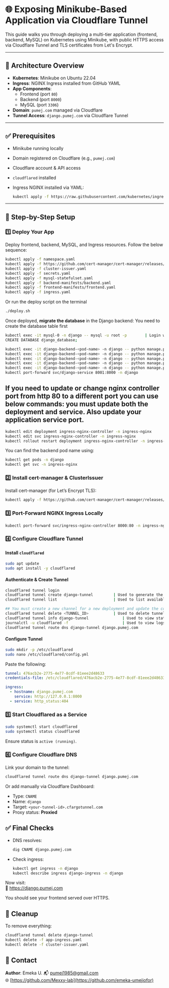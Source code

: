 
# 🌐 Exposing Minikube-Based Application via Cloudflare Tunnel

This guide walks you through deploying a multi-tier application (frontend, backend, MySQL) on Kubernetes using Minikube, with public HTTPS access via Cloudflare Tunnel and TLS certificates from Let's Encrypt.

---

## 🧱 Architecture Overview

- **Kubernetes**: Minikube on Ubuntu 22.04  
- **Ingress**: NGINX Ingress installed from GitHub YAML  
- **App Components**:
  - Frontend (port `80`)
  - Backend (port `8000`)
  - MySQL (port `3306`)
- **Domain**: `pumej.com` managed via Cloudflare  
- **Tunnel Access**: `django.pumej.com` via Cloudflare Tunnel

---

## ✅ Prerequisites

- Minikube running locally
- Domain registered on Cloudflare (e.g., `pumej.com`)
- Cloudflare account & API access
- `cloudflared` installed
- Ingress NGINX installed via YAML:

  ```bash
  kubectl apply -f https://raw.githubusercontent.com/kubernetes/ingress-nginx/controller-v1.10.1/deploy/static/provider/cloud/deploy.yaml
  ```

---

## 🔧 Step-by-Step Setup

### 1️⃣ Deploy Your App

Deploy frontend, backend, MySQL, and Ingress resources. Follow the below sequence:

```bash
kubectl apply -f namespace.yaml
kubectl apply -f https://github.com/cert-manager/cert-manager/releases/download/v1.15.1/cert-manager.yaml
kubectl apply -f cluster-issuer.yaml
kubectl apply -f secrets.yaml
kubectl apply -f mysql-statefulset.yaml
kubectl apply -f backend-manifests/backend.yaml
kubectl apply -f frontend-manifests/frontend.yaml
kubectl apply -f ingress.yaml
```

Or run the deploy script on the terminal

```bash
./deploy.sh
```

Once deployed, **migrate the database** in the Django backend: You need to create the database table first

```bash
kubectl exec -it mysql-0 -n django -- mysql -u root -p        | Login with password set in secrets file. 
CREATE DATABASE django_database;

kubectl exec -it django-backend-<pod-name> -n django -- python manage.py makemigrations api
kubectl exec -it django-backend-<pod-name> -n django -- python manage.py migrate
kubectl exec -it django-backend-<pod-name> -n django -- python manage.py migrate api
kubectl exec -it django-backend-<pod-name> -n django -- python manage.py createsuperuser
kubectl exec -it django-backend-<pod-name> -n django -- python manage.py seed_items         | Used to seed items into your database, run this from your python env
kubectl port-forward svc/django-service 8001:8000 -n django             | Used to forward port of backend service you can then access it on http://localhost:8001/admin/api/item/
```

## If you need to update or change nginx controller port from http 80 to a different port you can use below commands: you must update both the deployment and service. Also update your application service port. 

```bash
kubectl edit deployment ingress-nginx-controller -n ingress-nginx                   | Used to update the nginx controller port, update args section "- --http-port=8081"
kubectl edit svc ingress-nginx-controller -n ingress-nginx                            | Used to update the nginx controller port on service side
kubectl rollout restart deployment ingress-nginx-controller -n ingress-nginx              | Used to restart the pods for the change to take effect
```

You can find the backend pod name using:

```bash
kubectl get pods -n django
kubectl get svc -n ingress-nginx
```

### 2️⃣ Install cert-manager & ClusterIssuer

Install cert-manager (for Let’s Encrypt TLS):

```bash
kubectl apply -f https://github.com/cert-manager/cert-manager/releases/download/v1.15.1/cert-manager.yaml
```

### 3️⃣ Port-Forward NGINX Ingress Locally

```bash
kubectl port-forward svc/ingress-nginx-controller 8000:80 -n ingress-nginx
```

### 4️⃣ Configure Cloudflare Tunnel

#### Install `cloudflared`

```bash
sudo apt update
sudo apt install -y cloudflared
```

#### Authenticate & Create Tunnel

```bash
cloudflared tunnel login
cloudflared tunnel create django-tunnel         | Used to generate the Tunnel ID 
cloudflared tunnel list                         | Used to list available tunnels 

## You must create a new channel for a new deployment and update the config file after creating a new channel 
cloudflared tunnel delete <TUNNEL_ID>           | Used to delete tunnel list 
cloudflared tunnel info django-tunnel               | Used to view status 
journalctl -u cloudflared -f                        | Used to view logs 
cloudflared tunnel route dns django-tunnel django.pumej.com             | Used to update CNAME to cloudfared
```

#### Configure Tunnel

```bash
sudo mkdir -p /etc/cloudflared
sudo nano /etc/cloudflared/config.yml
```

Paste the following:

```yaml
tunnel: 476acb2e-2775-4e77-8cdf-81eee2d48633
credentials-file: /etc/cloudflared/476acb2e-2775-4e77-8cdf-81eee2d48633.json

ingress:
  - hostname: django.pumej.com
    service: http://127.0.0.1:8000
  - service: http_status:404
```

### 5️⃣ Start Cloudflared as a Service

```bash
sudo systemctl start cloudflared
sudo systemctl status cloudflared
```

Ensure status is `active (running)`.

### 6️⃣ Configure Cloudflare DNS

Link your domain to the tunnel:

```bash
cloudflared tunnel route dns django-tunnel django.pumej.com
```

Or add manually via Cloudflare Dashboard:

- Type: `CNAME`
- Name: `django`
- Target: `<your-tunnel-id>.cfargotunnel.com`
- Proxy status: **Proxied**

## ✅ Final Checks

- DNS resolves:

  ```bash
  dig CNAME django.pumej.com
  ```

- Check ingress:

  ```bash
  kubectl get ingress -n django
  kubectl describe ingress django-ingress -n django
  ```

Now visit:  
🔗 <https://django.pumej.com>

You should see your frontend served over HTTPS.

## 🧼 Cleanup

To remove everything:

```bash
cloudflared tunnel delete django-tunnel
kubectl delete -f app-ingress.yaml
kubectl delete -f cluster-issuer.yaml
```

## 📧 Contact

**Author**: Emeka U.
📬 <pumej1985@gmail.com>  
🌐 [https://github.com/Mexxy-lab](https://github.com/emeka-umejiofor)
